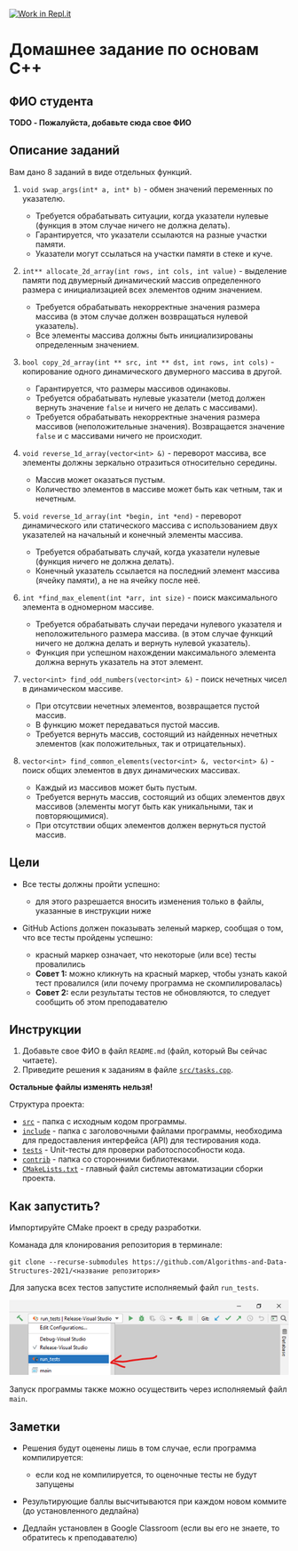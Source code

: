 [![Work in Repl.it](https://classroom.github.com/assets/work-in-replit-14baed9a392b3a25080506f3b7b6d57f295ec2978f6f33ec97e36a161684cbe9.svg)](https://classroom.github.com/online_ide?assignment_repo_id=4279851&assignment_repo_type=AssignmentRepo)
# Домашнее задание по основам C++

## ФИО студента
**TODO - Пожалуйста, добавьте сюда свое ФИО**

## Описание заданий

Вам дано 8 заданий в виде отдельных функций.

1. `void swap_args(int* a, int* b)` - обмен значений переменных по указателю.
   
   - Требуется обрабатывать ситуации, когда указатели нулевые 
     (функция в этом случае ничего не должна делать).
   - Гарантируется, что указатели ссылаются на разные участки памяти.
   - Указатели могут ссылаться на участки памяти в стеке и куче.
    

2. `int** allocate_2d_array(int rows, int cols, int value)` - выделение памяти под двумерный динамический массив определенного 
   размера с инициализацией всех элементов одним значением.
   
   - Требуется обрабатывать некорректные значения размера массива 
     (в этом случае должен возвращаться нулевой указатель).
   - Все элементы массива должны быть инициализированы определенным значением.
    

3. `bool copy_2d_array(int ** src, int ** dst, int rows, int cols)` - копирование одного динамического двумерного массива в другой.
   
    - Гарантируется, что размеры массивов одинаковы.
    - Требуется обрабатывать нулевые указатели (метод должен вернуть значение `false` и ничего не делать с массивами).
    - Требуется обрабатывать некорректные значения размера массивов (неположительные значения). 
      Возвращается значение `false` и с массивами ничего не происходит.
      
4. `void reverse_1d_array(vector<int> &)` - переворот массива, все элементы должны зеркально отразиться относительно середины.
   
   - Массив может оказаться пустым.
   - Количество элементов в массиве может быть как четным, так и нечетным.
   

5. `void reverse_1d_array(int *begin, int *end)` - переворот динамического или статического массива 
   с использованием двух указателей на начальный и конечный элементы массива.
   
   - Требуется обрабатывать случай, когда указатели нулевые (функция ничего не должна делать).
   - Конечный указатель ссылается на последний элемент массива (ячейку памяти), а не на ячейку после неё.
   

6. `int *find_max_element(int *arr, int size)` - поиск максимального элемента в одномерном массиве.
   
   - Требуется обрабатывать случаи передачи нулевого указателя и неположительного размера массива.
     (в этом случае функций ничего не должна делать и вернуть нулевой указатель).
   - Функция при успешном нахождении максимального элемента должна вернуть указатель на этот элемент.


7. `vector<int> find_odd_numbers(vector<int> &)` - поиск нечетных чисел в динамическом массиве.

   - При отсутсвии нечетных элементов, возвращается пустой массив.
   - В функцию может передаваться пустой массив.
   - Требуется вернуть массив, состоящий из найденных нечетных элементов (как положительных, так и отрицательных).
   

8. `vector<int> find_common_elements(vector<int> &, vector<int> &)` - поиск общих элементов в двух динамических массивах.

   - Каждый из массивов может быть пустым.
   - Требуется вернуть массив, состоящий из общих элементов двух массивов (элементы могут быть как уникальными, так и повторяющимися).
   - При отсутствии общих элементов должен вернуться пустой массив. 

## Цели

- Все тесты должны пройти успешно:
   - для этого разрешается вносить изменения только в файлы, указанные в инструкции ниже
  
- GitHub Actions должен показывать зеленый маркер, сообщая о том, что все тесты пройдены успешно:
   - красный маркер означает, что некоторые (или все) тесты провалились
   - **Совет 1:** можно кликнуть на красный маркер, чтобы узнать какой тест провалился (или почему программа не скомпилировалась)
   - **Совет 2:** если результаты тестов не обновляются, то следует сообщить об этом преподавателю

## Инструкции

1. Добавьте свое ФИО в файл `README.md` (файл, который Вы сейчас читаете).
2. Приведите решения к заданиям в файле [`src/tasks.cpp`](src/tasks.cpp).

**Остальные файлы изменять нельзя!**

Структура проекта:
- [`src`](src) - папка с исходным кодом программы.
- [`include`](include) - папка с заголовочными файлами программы, необходима для предоставления интерфейса (API) для тестирования кода.
- [`tests`](tests) - Unit-тесты для проверки работоспособности кода.
- [`contrib`](contrib) - папка со сторонними библиотеками.
- [`CMakeLists.txt`](CMakeLists.txt) - главный файл системы автоматизации сборки проекта.

## Как запустить?

Импортируйте CMake проект в среду разработки.

Команада для клонирования репозитория в терминале:
```shell
git clone --recurse-submodules https://github.com/Algorithms-and-Data-Structures-2021/<название репозитория>
```

Для запуска всех тестов запустите исполняемый файл `run_tests`.

![Запуск всех тестов](assets/how-to-run-all-tests.png)

Запуск программы также можно осуществить через исполняемый файл `main`.


## Заметки
- Решения будут оценены лишь в том случае, если программа компилируется:
   - если код не компилируется, то оценочные тесты не будут запущены
   
- Результирующие баллы высчитываются при каждом новом коммите (до установленного дедлайна)
- Дедлайн установлен в Google Classroom (если вы его не знаете, то обратитесь к преподавателю)
